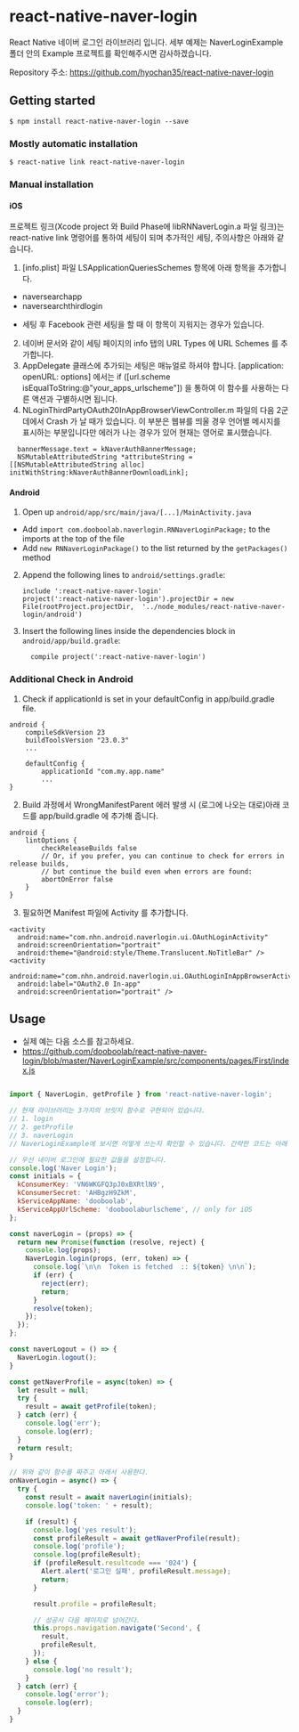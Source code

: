 
# react-native-naver-login
React Native 네이버 로그인 라이브러리 입니다.
세부 예제는 NaverLoginExample 폴더 안의 Example 프로젝트를 확인해주시면 감사하겠습니다.

Repository 주소: https://github.com/hyochan35/react-native-naver-login

## Getting started

`$ npm install react-native-naver-login --save`

### Mostly automatic installation

`$ react-native link react-native-naver-login`

### Manual installation


#### iOS

프로젝트 링크(Xcode project 와 Build Phase에 libRNNaverLogin.a 파일 링크)는 react-native link 명령어를 통하여 세팅이 되며 추가적인 세팅, 주의사항은 아래와 같습니다.

1. [info.plist] 파일 LSApplicationQueriesSchemes 항목에 아래 항목을 추가합니다.
  - naversearchapp
  - naversearchthirdlogin
  * 세팅 후 Facebook 관련 세팅을 할 때 이 항목이 지워지는 경우가 있습니다.
2. 네이버 문서와 같이 세팅 페이지의 info 탭의 URL Types 에 URL Schemes 를 추가합니다.
3. AppDelegate 클래스에 추가되는 세팅은 매뉴얼로 하셔야 합니다.
  [application: openURL: options] 에서는  if ([url.scheme isEqualToString:@"your_apps_urlscheme"]) 을 통하여 이 함수를 사용하는 다른 액션과 구별하시면 됩니다.
4. NLoginThirdPartyOAuth20InAppBrowserViewController.m 파일의 다음 2군데에서 Crash 가 날 때가 있습니다.
  이 부분은 웹뷰를 띄울 경우 언어별 메시지를 표시하는 부분입니다만 에러가 나는 경우가 있어 현재는 영어로 표시했습니다.
```
  bannerMessage.text = kNaverAuthBannerMessage;
  NSMutableAttributedString *attributeString = [[NSMutableAttributedString alloc] initWithString:kNaverAuthBannerDownloadLink];

```

#### Android

1. Open up `android/app/src/main/java/[...]/MainActivity.java`
  - Add `import com.dooboolab.naverlogin.RNNaverLoginPackage;` to the imports at the top of the file
  - Add `new RNNaverLoginPackage()` to the list returned by the `getPackages()` method
2. Append the following lines to `android/settings.gradle`:
  	```
  	include ':react-native-naver-login'
  	project(':react-native-naver-login').projectDir = new File(rootProject.projectDir, 	'../node_modules/react-native-naver-login/android')
  	```
3. Insert the following lines inside the dependencies block in `android/app/build.gradle`:
  	```
      compile project(':react-native-naver-login')
  	```

### Additional Check in Android
1. Check if applicationId is set in your defaultConfig in app/build.gradle file.
```
android {
    compileSdkVersion 23
    buildToolsVersion "23.0.3"
    ...

    defaultConfig {
        applicationId "com.my.app.name"
        ...
}
```
2. Build 과정에서 WrongManifestParent 에러 발생 시 (로그에 나오는 대로)아래 코드를 app/build.gradle 에 추가해 줍니다.
```
android {
    lintOptions {
        checkReleaseBuilds false
        // Or, if you prefer, you can continue to check for errors in release builds,
        // but continue the build even when errors are found:
        abortOnError false
    }
}
```
3. 필요하면 Manifest 파일에 Activity 를 추가합니다.
```
<activity
  android:name="com.nhn.android.naverlogin.ui.OAuthLoginActivity"
  android:screenOrientation="portrait"
  android:theme="@android:style/Theme.Translucent.NoTitleBar" />
<activity
  android:name="com.nhn.android.naverlogin.ui.OAuthLoginInAppBrowserActivity"
  android:label="OAuth2.0 In-app"
  android:screenOrientation="portrait" />
```

## Usage
* 실제 예는 다음 소스를 참고하세요.
* https://github.com/dooboolab/react-native-naver-login/blob/master/NaverLoginExample/src/components/pages/First/index.js

```javascript

import { NaverLogin, getProfile } from 'react-native-naver-login';

// 현재 라이브러리는 3가지의 브릿지 함수로 구현되어 있습니다.
// 1. login
// 2. getProfile
// 3. naverLogin
// NaverLoginExample에 보시면 어떻게 쓰는지 확인할 수 있습니다. 간략한 코드는 아래 기재하겠습니다.

// 우선 네이버 로그인에 필요한 값들을 설정합니다.
console.log('Naver Login');
const initials = {
  kConsumerKey: 'VN6WKGFQ3pJ0xBXRtlN9',
  kConsumerSecret: 'AHBgzH9ZkM',
  kServiceAppName: 'dooboolab',
  kServiceAppUrlScheme: 'dooboolaburlscheme', // only for iOS
};

const naverLogin = (props) => {
  return new Promise(function (resolve, reject) {
    console.log(props);
    NaverLogin.login(props, (err, token) => {
      console.log(`\n\n  Token is fetched  :: ${token} \n\n`);
      if (err) {
        reject(err);
        return;
      }
      resolve(token);
    });
  });
};

const naverLogout = () => {
  NaverLogin.logout();
}

const getNaverProfile = async(token) => {
  let result = null;
  try {
    result = await getProfile(token);
  } catch (err) {
    console.log('err');
    console.log(err);
  }
  return result;
}

// 위와 같이 함수를 짜주고 아래서 사용한다.
onNaverLogin = async() => {
  try {
    const result = await naverLogin(initials);
    console.log('token: ' + result);

    if (result) {
      console.log('yes result');
      const profileResult = await getNaverProfile(result);
      console.log('profile');
      console.log(profileResult);
      if (profileResult.resultcode === '024') {
        Alert.alert('로그인 실패', profileResult.message);
        return;
      }

      result.profile = profileResult;

      // 성공시 다음 페이지로 넘어간다.
      this.props.navigation.navigate('Second', {
        result,
        profileResult,
      });
    } else {
      console.log('no result');
    }
  } catch (err) {
    console.log('error');
    console.log(err);
  }
}

```
